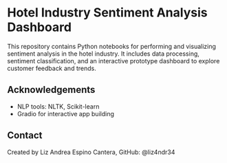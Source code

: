 # Hotel Industry Sentiment Analysis Dashboard
This repository contains Python notebooks for performing and visualizing sentiment analysis in the hotel industry. It includes data processing, sentiment classification, and an interactive prototype dashboard to explore customer feedback and trends.

## Acknowledgements
- NLP tools: NLTK, Scikit-learn
- Gradio for interactive app building

## Contact
Created by Liz Andrea Espino Cantera, GitHub: @liz4ndr34
